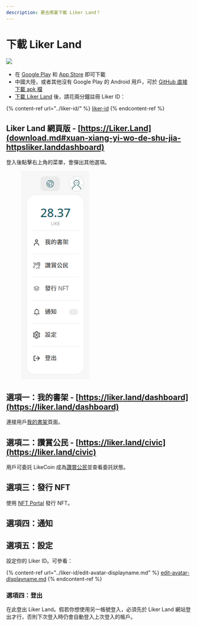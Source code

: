 ```yaml
---
description: 要去哪裏下載 Liker Land？
---
```


# 下載 Liker Land

![](../../.gitbook/assets/likecoin\_ad72\_appstore4\_fullpic\_chi.png)

* 在 [Google Play](https://play.google.com/store/apps/details?id=com.oice) 和 [App Store](https://apps.apple.com/hk/app/liker-land/id1248232355) 即可下載
* 中國大陸，或者其他沒有 Google Play 的 Android 用戶，可於 [GitHub 直接下載 apk 檔](https://github.com/likecoin/likecoin-app/releases)
* [下載 Liker Land](https://liker.land/getapp) 後，請花兩分鐘註冊 Liker ID：

{% content-ref url="../liker-id/" %}
[liker-id](../liker-id/)
{% endcontent-ref %}

## Liker Land 網頁版 - [https://Liker.Land](download.md#xuan-xiang-yi-wo-de-shu-jia-httpsliker.landdashboard) <a href="#liker-land-web" id="liker-land-web"></a>

登入後點擊右上角的菜單，會彈出其他選項。​

<figure><img src="../../.gitbook/assets/Liker Land menu.png" alt=""><figcaption></figcaption></figure>

## 選項一：我的書架 - [https://liker.land/dashboard](https://liker.land/dashboard)

連接用戶[我的書架](../../general-guides/writing-nft/dashboard.md)頁面。‌

## 選項二：讚賞公民 - [https://liker.land/civic](https://liker.land/civic)

用戶可委託 LikeCoin 成為[讚賞公民](../civic-liker/)並查看委託狀態。

## 選項三：發行 NFT

使用 [NFT Portal](../../general-guides/writing-nft/nft-portal.md) 發行 NFT。

## 選項四：通知

## 選項五：設定

設定你的 Liker ID。可參看：

{% content-ref url="../liker-id/edit-avatar-displayname.md" %}
[edit-avatar-displayname.md](../liker-id/edit-avatar-displayname.md)
{% endcontent-ref %}

### 選項四：登出

在此登出 Liker Land。假若你想使用另一帳號登入，必須先於 Liker Land 網站登出才行，否則下次登入時仍會自動登入上次登入的帳戶。

